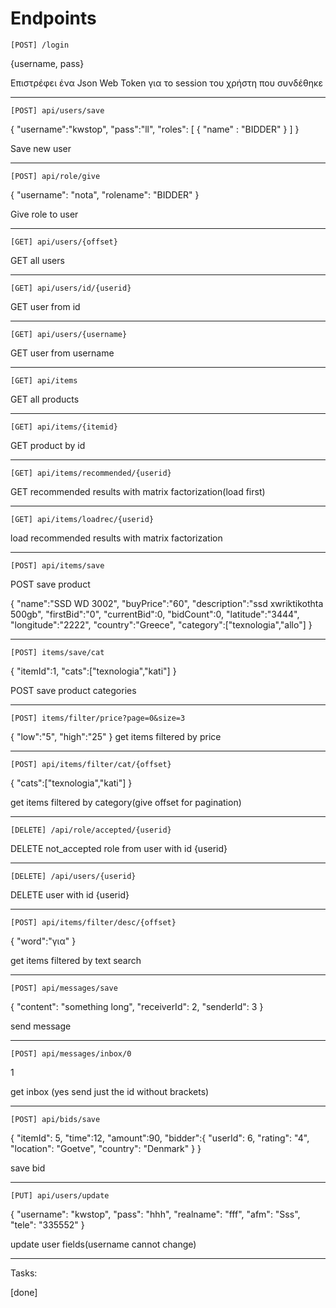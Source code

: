 

# Endpoints

`[POST] /login`

{username, pass}

Επιστρέφει ένα Json Web Token για το session του χρήστη που συνδέθηκε

________________

`[POST] api/users/save`

{
    "username":"kwstop",
    "pass":"ll",
    "roles": [
        {
            "name" : "BIDDER"
        }
    ]
}

Save new user
________________

`[POST] api/role/give`

{
    "username": "nota",
    "rolename": "BIDDER"
}

Give role to user

________________

`[GET] api/users/{offset}`

GET all users

________________

`[GET] api/users/id/{userid}`

GET user from id

________________

`[GET] api/users/{username}`

GET user from username

________________

`[GET] api/items`

GET all products

________________

`[GET] api/items/{itemid}`

GET product by id

________________

`[GET] api/items/recommended/{userid}`

GET recommended results with matrix factorization(load first)

________________

`[GET] api/items/loadrec/{userid}`

load recommended results with matrix factorization

________________

`[POST] api/items/save`

POST save product

{
    "name":"SSD WD 3002",
    "buyPrice":"60",
    "description":"ssd xwriktikothta 500gb",
    "firstBid":"0",
    "currentBid":0,
    "bidCount":0,
    "latitude":"3444",
    "longitude":"2222",
    "country":"Greece",
    "category":["texnologia","allo"]
}

________________

`[POST] items/save/cat`

{
    "itemId":1,
    "cats":["texnologia","kati"]
}

POST save product categories

________________

`[POST] items/filter/price?page=0&size=3`

{
    "low":"5",
    "high":"25"
}
get items filtered by price

________________

`[POST] api/items/filter/cat/{offset}`

{
    "cats":["texnologia","kati"]
}

get items filtered by category(give offset for pagination)

________________

`[DELETE] /api/role/accepted/{userid}`

DELETE not_accepted role from user with id {userid}

________________

`[DELETE] /api/users/{userid}`

DELETE user with id {userid}

________________


`[POST] api/items/filter/desc/{offset}`

{
    "word":"για"
}

get items filtered by text search
________________


`[POST] api/messages/save`

{
    "content": "something long",
    "receiverId": 2,
    "senderId": 3
}

send message

________________


`[POST] api/messages/inbox/0`

1

get inbox (yes send just the id without brackets)

________________

`[POST] api/bids/save`

{
    "itemId": 5,
    "time":12,
    "amount":90,
    "bidder":{
        "userId": 6,
        "rating": "4",
        "location": "Goetve",
        "country": "Denmark"
    }
}

save bid

________________



`[PUT] api/users/update`

{
    "username": "kwstop",
    "pass": "hhh",
    "realname": "fff",
    "afm": "Sss",
    "tele": "335552"
}

update user fields(username cannot change)

________________


Tasks:

[done]

 


